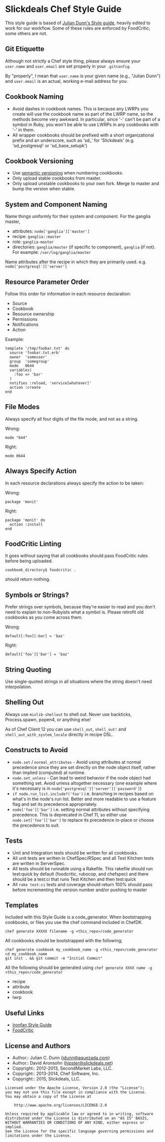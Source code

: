 Slickdeals Chef Style Guide
=========================

This style guide is based of [Julian Dunn's Style guide](https://github.com/juliandunn/chef-style-guide), heavily edited to work for our workflow. Some of these rules are enforced by FoodCritic; some others are not.

Git Etiquette
-------------

Although not strictly a Chef style thing, please always ensure your ``user.name`` and ``user.email`` are set properly in your ``.gitconfig``.

By "properly", I mean that ``user.name`` is your given name (e.g., "Julian Dunn") and ``user.email`` is an actual, working e-mail address for you.

Cookbook Naming
---------------

* Avoid dashes in cookbook names. This is because any LWRPs you create will use the cookbook name as part of the LWRP name, so the methods become very awkward. In particular, since '-' can't be part of a symbol in Ruby, you won't be able to use LWRPs in any cookbooks with '-' in them.
* All wrapper cookbooks should be prefixed with a short organizational prefix and an underscore, such as 'sd_' for 'Slickdeals' (e.g. 'sd_postgresql' or 'sd_base_setupk')

Cookbook Versioning
-------------------

* Use [semantic versioning](http://semver.org/) when numbering cookbooks.
* Only upload stable cookbooks from master.
* Only upload unstable cookbooks to your own fork. Merge to master and bump the version when stable.

System and Component Naming
---------------------------

Name things uniformly for their system and component. For the ganglia master,

* attributes: `node['ganglia']['master']`
* recipe: `ganglia::master`
* role: `ganglia-master`
* directories: `ganglia/master` (if specific to component), `ganglia` (if not). For example: `/var/log/ganglia/master`

Name attributes after the recipe in which they are primarily used. e.g. `node['postgresql']['server']`

Resource Parameter Order
------------------------

Follow this order for information in each resource declaration:

*    Source
*    Cookbook
*    Resource ownership
*    Permissions
*    Notifications
*    Action

Example:

    template '/tmp/foobar.txt' do
      source 'foobar.txt.erb'
      owner  'someuser'
      group  'somegroup'
      mode   0644
      variables(
        :foo => 'bar'
      )
      notifies :reload, 'service[whatever]'
      action :create
    end

File Modes
----------

Always specify all four digits of the file mode, and not as a string.

Wrong:

    mode "644"

Right:

    mode 0644

Always Specify Action
---------------------

In each resource declarations always specify the action to be taken:

Wrong:

    package 'monit'

Right:

    package 'monit' do
      action :install
    end

FoodCritic Linting
------------------

It goes without saying that all cookbooks should pass FoodCritic rules before being uploaded.

    cookbook_directory$ foodcritic .

should return nothing.

Symbols or Strings?
-------------------

Prefer strings over symbols, because they're easier to read and you don't need to explain to non-Rubyists what a symbol is. Please retrofit old cookbooks as you come across them.

Wrong:

    default[:foo][:bar] = 'baz'

Right:

    default['foo']['bar'] = 'baz'

String Quoting
--------------

Use single-quoted strings in all situations where the string doesn't need interpolation.

Shelling Out
------------

Always use `mixlib-shellout` to shell out. Never use backticks, Process.spawn, popen4, or anything else!

As of Chef Client 12 you can use `shell_out`, `shell_out!` and `shell_out_with_system_locale` directly in recipe DSL.

Constructs to Avoid
-------------------

* `node.set` / `normal_attributes` - Avoid using attributes at normal precedence since they are set directly on the node object itself, rather than implied (computed) at runtime.
* `node.set_unless` - Can lead to weird behavior if the node object had something set. Avoid unless altogether necessary (one example where it's necessary is in `node['postgresql']['server']['password']`)
* `if node.run_list.include?('foo')` i.e. branching in recipes based on what's in the node's run list. Better and more readable to use a feature flag and set its precedence appropriately.
* `node['foo']['bar']` i.e. setting normal attributes without specifying precedence. This is deprecated in Chef 11, so either use `node.set['foo']['bar']` to replace its precedence in-place or choose the precedence to suit.

Tests
-----
* Unit and Integration tests should be written for all cookbooks.
* All unit tests are written in ChefSpec/RSpec and all Test Kitchen tests are written in ServerSpec.
* All tests should be runnable using a Rakefile. This rakefile should run test:quick by default (foodcritic, rubocop, and chefspec) and there should be a test:ci that runs Test Kitchen and then test:quick
* All `rake test:ci` tests and coverage should return 100% should pass before incrementing the version number and/or pushing to master

Templates
---------
Included with this Style Guide is a code_generator. When bootstrapping cookbooks, or files you use the chef command included in ChefDK.

    chef generate XXXXX filename -g <this_repo>/code_generator

All cookbooks should be bootstrapped with the following;
```
chef generate cookbook my_cookbook_name -g <this_repo>/code_generator
cd my_cookbook_name
git init . && git commit -m "Initial Commit"
```

All the following should be generated using `chef generate XXXX name -g <this_repo>/code_generator`
* recipe
* attribute
* cookbook
* lwrp

Useful Links
------------

* [Ironfan Style Guide](https://github.com/infochimps-labs/ironfan/wiki/style_guide)
* [FoodCritic](http://acrmp.github.com/foodcritic/)

License and Authors
-------------------

* Author:: Julian C. Dunn (<jdunn@aquezada.com>)
* Author:: David Aronsohn (<hipster@slickdeals.net>)
* Copyright:: 2012-2013, SecondMarket Labs, LLC.
* Copyright:: 2013-2014, Chef Software, Inc.
* Copyright:: 2015, Slickdeals, LLC.

```text
Licensed under the Apache License, Version 2.0 (the "License");
you may not use this file except in compliance with the License.
You may obtain a copy of the License at

    http://www.apache.org/licenses/LICENSE-2.0

Unless required by applicable law or agreed to in writing, software
distributed under the License is distributed on an "AS IS" BASIS,
WITHOUT WARRANTIES OR CONDITIONS OF ANY KIND, either express or implied.
See the License for the specific language governing permissions and
limitations under the License.
```
